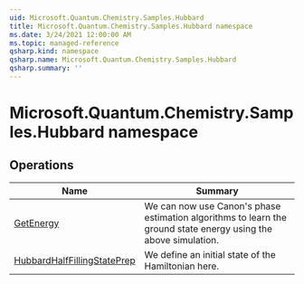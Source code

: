 ```yaml
---
uid: Microsoft.Quantum.Chemistry.Samples.Hubbard
title: Microsoft.Quantum.Chemistry.Samples.Hubbard namespace
ms.date: 3/24/2021 12:00:00 AM
ms.topic: managed-reference
qsharp.kind: namespace
qsharp.name: Microsoft.Quantum.Chemistry.Samples.Hubbard
qsharp.summary: ''
---
```


# Microsoft.Quantum.Chemistry.Samples.Hubbard namespace




<!-- summaries -->

## Operations

| Name | Summary |
|------|---------|
|[GetEnergy](xref:Microsoft.Quantum.Chemistry.Samples.Hubbard.GetEnergy) |We can now use Canon's phase estimation algorithms to learn the ground state energy using the above simulation.
|[HubbardHalfFillingStatePrep](xref:Microsoft.Quantum.Chemistry.Samples.Hubbard.HubbardHalfFillingStatePrep) |We define an initial state of the Hamiltonian here.


<!-- /summaries -->
